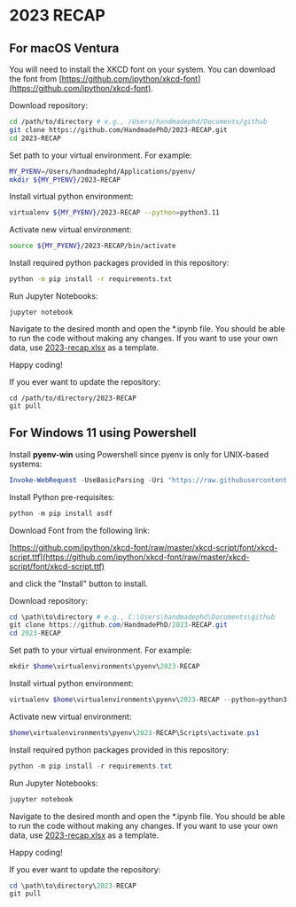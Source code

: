 # 2023 RECAP

## For macOS Ventura

You will need to install the XKCD font on your system. You can download the font from [https://github.com/ipython/xkcd-font](https://github.com/ipython/xkcd-font).

Download repository:

```bash
cd /path/to/directory # e.g., /Users/handmadephd/Documents/github
git clone https://github.com/HandmadePhD/2023-RECAP.git
cd 2023-RECAP
```

Set path to your virtual environment. For example:

```bash
MY_PYENV=/Users/handmadephd/Applications/pyenv/
mkdir ${MY_PYENV}/2023-RECAP
```

Install virtual python environment:

```bash
virtualenv ${MY_PYENV}/2023-RECAP --python=python3.11
```

Activate new virtual environment:

```bash
source ${MY_PYENV}/2023-RECAP/bin/activate
```

Install required python packages provided in this repository:

```bash
python -m pip install -r requirements.txt
```

Run Jupyter Notebooks:

```
jupyter notebook
```

Navigate to the desired month and open the *.ipynb file. You should be able to run the code without making any changes. If you want to use your own data, use [2023-recap.xlsx](2023-recap.xlsx) as a template.

Happy coding!

If you ever want to update the repository:

```
cd /path/to/directory/2023-RECAP
git pull
```

## For Windows 11 using Powershell

Install **pyenv-win** using Powershell since pyenv is only for UNIX-based systems:

```powershell
Invoke-WebRequest -UseBasicParsing -Uri "https://raw.githubusercontent.com/pyenv-win/pyenv-win/master/pyenv-win/install-pyenv-win.ps1" -OutFile "./install-pyenv-win.ps1"; &"./install-pyenv-win.ps1"
```

Install Python pre-requisites:

```powershell
python -m pip install asdf 
```

Download Font from the following link:

[https://github.com/ipython/xkcd-font/raw/master/xkcd-script/font/xkcd-script.ttf](https://github.com/ipython/xkcd-font/raw/master/xkcd-script/font/xkcd-script.ttf)

and click the "Install" button to install.

Download repository:

```powershell
cd \path\to\directory # e.g., C:\Users\handmadephd\Documents\github
git clone https://github.com/HandmadePhD/2023-RECAP.git
cd 2023-RECAP
```

Set path to your virtual environment. For example:

```powershell
mkdir $home\virtualenvironments\pyenv\2023-RECAP
```

Install virtual python environment:

```powershell
virtualenv $home\virtualenvironments\pyenv\2023-RECAP --python=python3.11
```

Activate new virtual environment:

```powershell
$home\virtualenvironments\pyenv\2023-RECAP\Scripts\activate.ps1
```

Install required python packages provided in this repository:

```powershell
python -m pip install -r requirements.txt
```

Run Jupyter Notebooks:

```powershell
jupyter notebook
```

Navigate to the desired month and open the *.ipynb file. You should be able to run the code without making any changes. If you want to use your own data, use [2023-recap.xlsx](2023-recap.xlsx) as a template.

Happy coding!

If you ever want to update the repository:

```powershell
cd \path\to\directory\2023-RECAP
git pull
```
